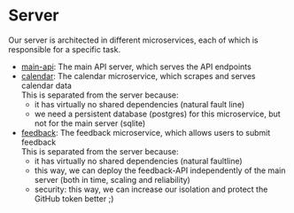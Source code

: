 # Server

Our server is architected in different microservices, each of which is responsible for a specific task.

- [main-api](/server/main-api): The main API server, which serves the API endpoints
- [calendar](/server/calendar): The calendar microservice, which scrapes and serves calendar data  
  This is separated from the server because:
  - it has virtually no shared dependencies (natural fault line)
  - we need a persistent database (postgres) for this microservice, but not for the main server (sqlite)
- [feedback](/server/feedback): The feedback microservice, which allows users to submit feedback  
  This is separated from the server because:
  - it has virtually no shared dependencies (natural faultline)
  - this way, we can deploy the feedback-API independently of the main server (both in time, scaling and reliability)
  - security: this way, we can increase our isolation and protect the GitHub token better ;)
